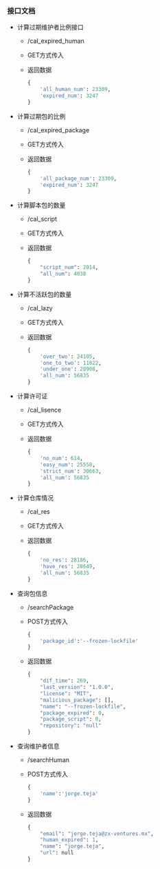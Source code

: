 ### 接口文档

- 计算过期维护者比例接口

  - /cal_expired_human

  - GET方式传入

  - 返回数据

    ```python
    {
        'all_human_num': 23309,
        'expired_num': 3247
    }
    ```

- 计算过期包的比例

  - /cal_expired_package

  - GET方式传入

  - 返回数据

    ```python
    {
        'all_package_num': 23309, 
        'expired_num': 3247
    }
    ```

- 计算脚本包的数量

  - /cal_script

  - GET方式传入

  - 返回数据

    ```python
    {
        "script_num": 2014, 
        "all_num": 4038
    }
    ```

- 计算不活跃包的数量

  - /cal_lazy

  - GET方式传入

  - 返回数据

    ```python
    {
        'over_two': 24105, 
        'one_to_two': 11822, 
        'under_one': 20908, 
        'all_num': 56835
    }
    ```

- 计算许可证

  - /cal_lisence

  - GET方式传入

  - 返回数据

    ```python
    {
        'no_num': 614, 
        'easy_num': 25558, 
        'strict_num': 30663, 
        'all_num': 56835
    }
    ```

- 计算仓库情况

  - /cal_res

  - GET方式传入

  - 返回数据

    ```python
    {
        'no_res': 28186, 
        'have_res': 28649, 
        'all_num': 56835
    }
    ```

- 查询包信息

  - /searchPackage

  - POST方式传入

    ```python
    {
        'package_id':'--frozen-lockfile'
    }
    ```

  - 返回数据

    ```python
    {
        "dif_time": 269,
        "last_version": "1.0.0",
        "license": "MIT",
        "malicious_package": [],
        "name": "--frozen-lockfile",
        "package_expired": 0,
        "package_script": 0,
        "repository": "null"
    }
    ```

- 查询维护者信息

  - /searchHuman

  - POST方式传入

    ```python
    {
        'name':'jorge.teja'
    }
    ```

  - 返回数据
  
    ```python
    {
        "email": "jorge.teja@zx-ventures.mx",
        "human_expired": 1,
        "name": "jorge.teja",
        "url": null
    }
    ```
  
    

